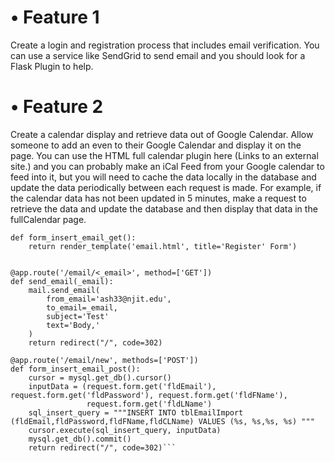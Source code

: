 # •	Feature 1
Create a login and registration process that includes email verification.  You can use a service like SendGrid to send email and you should look for a Flask Plugin to help.
# •	Feature 2
 Create a calendar display and retrieve data out of Google Calendar.   Allow someone to add an even to their Google Calendar and display it on the page.  You can use the HTML full calendar plugin here (Links to an external site.) and you can probably make an iCal Feed from your Google calendar to feed into it, but you will need to cache the data locally in the database and update the data periodically between each request is made.  For example, if the calendar data has not been updated in 5 minutes, make a request to retrieve the data and update the database and then display that data in the fullCalendar page.

```@app.route('/email/new', methods=['GET'])
def form_insert_email_get():
    return render_template('email.html', title='Register' Form')


@app.route('/email/<_email>', method=['GET'])
def send_email(_email):
    mail.send_email(
        from_email='ash33@njit.edu',
        to_email=_email,
        subject='Test'
        text='Body,'
    )
    return redirect("/", code=302)

@app.route('/email/new', methods=['POST'])
def form_insert_email_post():
    cursor = mysql.get_db().cursor()
    inputData = (request.form.get('fldEmail'), request.form.get('fldPassword'), request.form.get('fldFName'),
                 request.form.get('fldLName')
    sql_insert_query = """INSERT INTO tblEmailImport (fldEmail,fldPassword,fldFName,fldCLName) VALUES (%s, %s,%s, %s) """
    cursor.execute(sql_insert_query, inputData)
    mysql.get_db().commit()
    return redirect("/", code=302)```